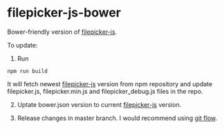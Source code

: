 # filepicker-js-bower
Bower-friendly version of [filepicker-js](https://github.com/filepicker/filepicker-js).

To update: 
1. Run
```
npm run build
```

It will fetch newest [filepicker-js](https://www.npmjs.com/package/filepicker-js) version from npm repository and update filepicker.js, filepicker.min.js and filepicker_debug.js files in the repo.

2. Uptate bower.json version to current [filepicker-js](https://www.npmjs.com/package/filepicker-js) version.

3. Release changes in master branch. I would recommend using [git flow](http://danielkummer.github.io/git-flow-cheatsheet/).